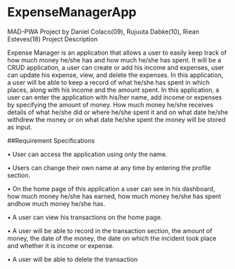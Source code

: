 # ExpenseManagerApp
 MAD-PWA Project by Daniel Colaco(09), Rujuuta Dabke(10), Riean Esteves(18)
Project Description

Expense Manager is an application that allows a user to easily keep track of how much money he/she has and how much he/she has spent. It will be a CRUD application, a user can create or add his income and expenses, user can update his expense, view, and delete the expenses. In this application, a user will be able to keep a record of what he/she has spent in which places, along with his income and the amount spent. 
In this application, a user can enter the application with his/her name, add income or expenses by specifying the amount of money. How much money he/she receives details of what he/she did or where he/she spent it and on what date he/she withdrew the money or on what date he/she spent the money will be stored as input.

##Requirement Specifications

•	User can access the application using only the name.

•	Users can change their own name at any time by entering the profile section.

•	On the home page of this application a user can see in his dashboard, how much money he/she has earned, how much money he/she has spent andhow much money he/she has.

•	A user can view his transactions on the home page.

•	A user will be able to record in the transaction section, the amount of money, the date of the money, the date on which the incident took place and whether it is income or expense.

•	A user will be able to delete the transaction
